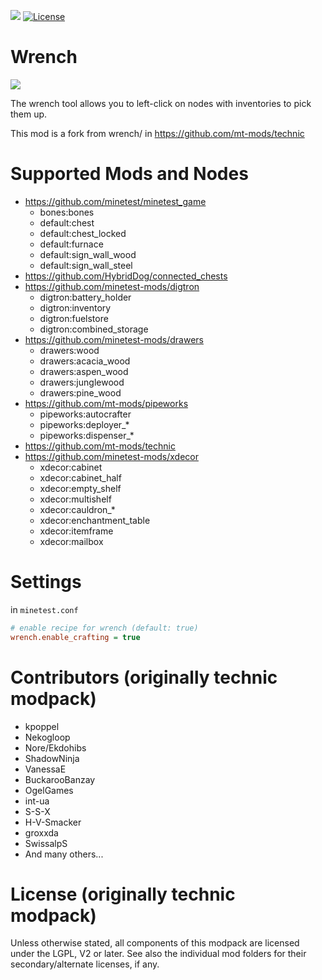 ![](https://github.com/mt-mods/wrench/workflows/luacheck/badge.svg)
[![License](https://img.shields.io/badge/license-LGPLv2.0%2B-purple.svg)](https://www.gnu.org/licenses/old-licenses/lgpl-2.0.en.html)

<!--
[![ContentDB](https://content.minetest.net/packages/mt-mods/wrench/shields/downloads/)](https://content.minetest.net/packages/mt-mods/wrench/)
-->

# Wrench

<img src="textures/technic_wrench.png"/>

The wrench tool allows you to left-click on nodes with inventories to pick them up.

This mod is a fork from wrench/ in https://github.com/mt-mods/technic

# Supported Mods and Nodes

* https://github.com/minetest/minetest_game
  - bones:bones
  - default:chest
  - default:chest_locked
  - default:furnace
  - default:sign_wall_wood
  - default:sign_wall_steel
* https://github.com/HybridDog/connected_chests
* https://github.com/minetest-mods/digtron
  - digtron:battery_holder
  - digtron:inventory
  - digtron:fuelstore
  - digtron:combined_storage
* https://github.com/minetest-mods/drawers
  - drawers:wood
  - drawers:acacia_wood
  - drawers:aspen_wood
  - drawers:junglewood
  - drawers:pine_wood
* https://github.com/mt-mods/pipeworks
  - pipeworks:autocrafter
  - pipeworks:deployer_*
  - pipeworks:dispenser_*
* https://github.com/mt-mods/technic
* https://github.com/minetest-mods/xdecor
  - xdecor:cabinet
  - xdecor:cabinet_half
  - xdecor:empty_shelf
  - xdecor:multishelf
  - xdecor:cauldron_*
  - xdecor:enchantment_table
  - xdecor:itemframe
  - xdecor:mailbox

# Settings

in `minetest.conf`
```ini
# enable recipe for wrench (default: true)
wrench.enable_crafting = true
```

# Contributors (originally technic modpack)

* kpoppel
* Nekogloop
* Nore/Ekdohibs
* ShadowNinja
* VanessaE
* BuckarooBanzay
* OgelGames
* int-ua
* S-S-X
* H-V-Smacker
* groxxda
* SwissalpS
* And many others...

# License (originally technic modpack)

Unless otherwise stated, all components of this modpack are licensed under the
LGPL, V2 or later.  See also the individual mod folders for their
secondary/alternate licenses, if any.
